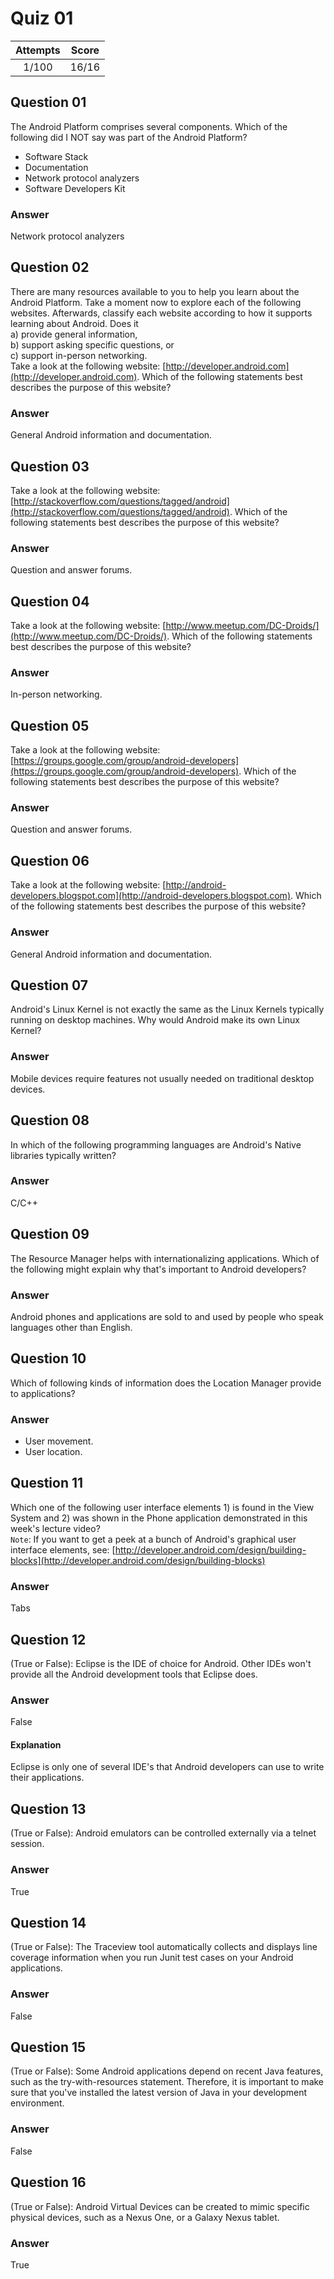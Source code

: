 Quiz 01
=======  

|Attempts|Score|  
|:------:|:---:|  
|  1/100 |16/16|  

Question 01
-----------  
The Android Platform comprises several components. Which of the following did I NOT say was part of the Android Platform?  
* Software Stack  
* Documentation  
* Network protocol analyzers  
* Software Developers Kit  

### Answer  
Network protocol analyzers  

Question 02
-----------  
There are many resources available to you to help you learn about the Android Platform. Take a moment now to explore each of the following websites. Afterwards, classify each website according to how it supports learning about Android. Does it  
a) provide general information,  
b) support asking specific questions, or  
c) support in-person networking.  
Take a look at the following website: [http://developer.android.com](http://developer.android.com). Which of the following statements best describes the purpose of this website?  

### Answer  
General Android information and documentation.  

Question 03  
-----------  
Take a look at the following website: [http://stackoverflow.com/questions/tagged/android](http://stackoverflow.com/questions/tagged/android). Which of the following statements best describes the purpose of this website?  

### Answer  
Question and answer forums.  

Question 04
-----------  
Take a look at the following website: [http://www.meetup.com/DC-Droids/](http://www.meetup.com/DC-Droids/). Which of the following statements best describes the purpose of this website?  

### Answer  
In-person networking.  

Question 05
-----------  
Take a look at the following website: [https://groups.google.com/group/android-developers](https://groups.google.com/group/android-developers). Which of the following statements best describes the purpose of this website?  

### Answer  
Question and answer forums.  

Question 06
-----------  
Take a look at the following website: [http://android-developers.blogspot.com](http://android-developers.blogspot.com). Which of the following statements best describes the purpose of this website?  

### Answer  
General Android information and documentation.  

Question 07
-----------  
Android's Linux Kernel is not exactly the same as the Linux Kernels typically running on desktop machines. Why would Android make its own Linux Kernel?  

### Answer  
Mobile devices require features not usually needed on traditional desktop devices.  

Question 08
-----------  
In which of the following programming languages are Android's Native libraries typically written?  

### Answer  
C/C++  

Question 09
-----------  
The Resource Manager helps with internationalizing applications. Which of the following might explain why that's important to Android developers?  

### Answer  
Android phones and applications are sold to and used by people who speak languages other than English.  

Question 10
-----------  
Which of following kinds of information does the Location Manager provide to applications?  

### Answer  
* User movement.  
* User location.  

Question 11
-----------  
Which one of the following user interface elements 1) is found in the View System and 2) was shown in the Phone application demonstrated in this week's lecture video?  
`Note`: If you want to get a peek at a bunch of Android's graphical user interface elements, see: [http://developer.android.com/design/building-blocks](http://developer.android.com/design/building-blocks)  

### Answer  
Tabs  

Question 12
-----------  
(True or False): Eclipse is the IDE of choice for Android. Other IDEs won't provide all the Android development tools that Eclipse does.  

### Answer  
False  

#### Explanation  
Eclipse is only one of several IDE's that Android developers can use to write their applications.  

Question 13
-----------  
(True or False): Android emulators can be controlled externally via a telnet session.  

### Answer  
True  

Question 14
-----------  
(True or False): The Traceview tool automatically collects and displays line coverage information when you run Junit test cases on your Android applications.  

### Answer  
False  

Question 15
-----------  
(True or False): Some Android applications depend on recent Java features, such as the try-with-resources statement. Therefore, it is important to make sure that you've installed the latest version of Java in your development environment.  

### Answer  
False  

Question 16
-----------  
(True or False): Android Virtual Devices can be created to mimic specific physical devices, such as a Nexus One, or a Galaxy Nexus tablet.  

### Answer  
True  